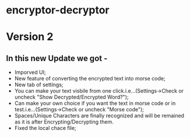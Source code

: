 # encryptor-decryptor
# Version 2
## In this new Update we got - 
- Imporved UI;
- New feature of converting the encrypted text into morse code;
- New tab of settings;
- You can make your text visbile from one click.i.e...(Settings->Check or uncheck "Show Decrypted/Encrypted Word?");
- Can make your own choice if you want the text in morse code or in test.i.e...(Settings->Check or uncheck "Morse code");
- Spaces/Unique Characters are finally recognized and will be remained as it is after Encrypting/Decrypting them.
- Fixed the local chace file;
